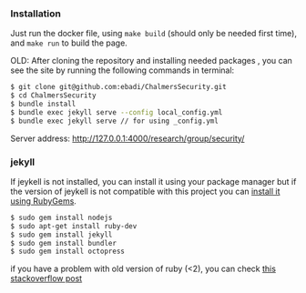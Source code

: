 ### Installation

Just run the docker file, using `make build` (should only be needed first time),
and `make run` to build the page.


OLD:
After cloning the repository and installing needed packages , you can see the site by running the following commands in 
terminal:

```sh
$ git clone git@github.com:ebadi/ChalmersSecurity.git
$ cd ChalmersSecurity
$ bundle install
$ bundle exec jekyll serve --config local_config.yml
$ bundle exec jekyll serve // for using _config.yml
```
Server address: http://127.0.0.1:4000/research/group/security/

### jekyll
If jeykell is not installed, you can install it using your package manager but if the version of jeykell is not 
compatible with this project you can [install it using RubyGems][jekyll-install].
```sh
$ sudo gem install nodejs
$ sudo apt-get install ruby-dev
$ sudo gem install jekyll
$ sudo gem install bundler
$ sudo gem install octopress
```
if you have a problem with old version of ruby (<2), you can check [this stackoverflow post][ruby2-install]

   [jekyll-install]: <https://jekyllrb.com/docs/installation/>
   [ruby2-install]: <http://stackoverflow.com/questions/16222738/how-do-i-install-ruby-2-0-0-correctly-on-ubuntu-12-04>
